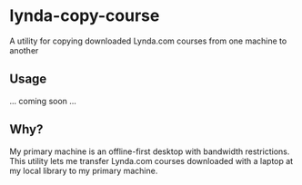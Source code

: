 # lynda-copy-course
A utility for copying downloaded Lynda.com courses from one machine to another

## Usage

... coming soon ...

## Why?
My primary machine is an offline-first desktop with bandwidth restrictions. This utility lets me transfer Lynda.com courses downloaded with a laptop at my local library to my primary machine.